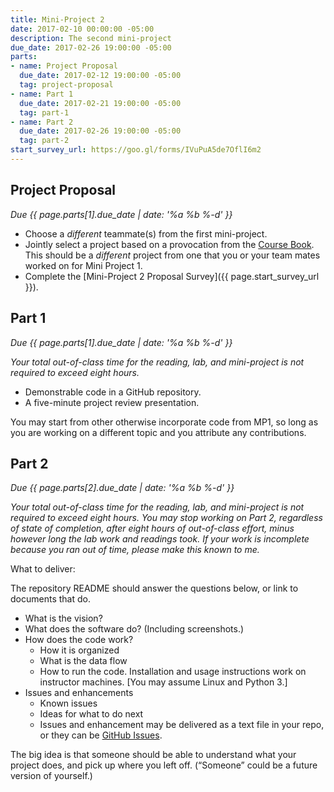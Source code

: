 ```yaml
---
title: Mini-Project 2
date: 2017-02-10 00:00:00 -05:00
description: The second mini-project
due_date: 2017-02-26 19:00:00 -05:00
parts:
- name: Project Proposal
  due_date: 2017-02-12 19:00:00 -05:00
  tag: project-proposal
- name: Part 1
  due_date: 2017-02-21 19:00:00 -05:00
  tag: part-1
- name: Part 2
  due_date: 2017-02-26 19:00:00 -05:00
  tag: part-2
start_survey_url: https://goo.gl/forms/IVuPuA5de7OflI6m2
---
```


## Project Proposal

<i>Due {{ page.parts[1].due_date | date: '%a %b %-d' }}</i>

* Choose a *different* teammate(s) from the first mini-project.
* Jointly select a project based on a provocation from the [Course Book](/files/HtL_web-book-1.pdf). This should be a *different* project from one that you or your team mates worked on for Mini Project 1.
* Complete the [Mini-Project 2 Proposal Survey]({{ page.start_survey_url }}).

## Part 1

<i>Due {{ page.parts[1].due_date | date: '%a %b %-d' }}</i>

<i>Your total out-of-class time for the reading, lab, and mini-project is not required to exceed eight hours.</i>

* Demonstrable code in a GitHub repository.
* A five-minute project review presentation.

You may start from other otherwise incorporate code from MP1, so long as you are working on a different topic and
you attribute any contributions.

## Part 2

<i>Due {{ page.parts[2].due_date | date: '%a %b %-d' }}</i>

<i>Your total out-of-class time for the reading, lab, and mini-project is not required to exceed eight hours.
You may stop working on Part 2, regardless of state of completion, after eight hours of out-of-class effort, minus however long the lab work and readings took.
If your work is incomplete because you ran out of time, please make this known to me.</i>

What to deliver:

The repository README should answer the questions below, or link to documents that do.

* What is the vision?
* What does the software do? (Including screenshots.)
* How does the code work?
  * How it is organized
  * What is the data flow
  * How to run the code. Installation and usage instructions work on instructor machines. [You may assume Linux and Python 3.]
* Issues and enhancements
  * Known issues
  * Ideas for what to do next
  * Issues and enhancement may be delivered as a text file in your repo, or they can be [GitHub Issues](https://guides.github.com/features/issues/).

The big idea is that someone should be able to understand what your project does, and pick up where you left off. (“Someone” could be a future version of yourself.)
